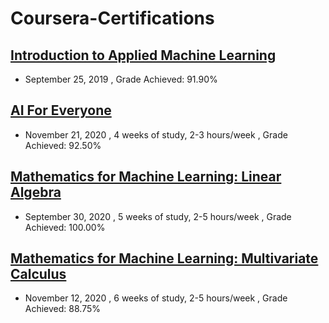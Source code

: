 
# Coursera-Certifications








## [Introduction to Applied Machine Learning](https://coursera.org/share/3260ca63f3b96b127b72dca85022dad3)


- September 25, 2019 , Grade Achieved: 91.90%





## [AI For Everyone](https://coursera.org/share/3d9c68a1f746fde1fe42cd21b77f67bc)


- November 21, 2020 , 4 weeks of study, 2-3 hours/week , Grade Achieved: 92.50%






## [Mathematics for Machine Learning: Linear Algebra](https://coursera.org/share/6fdc82b9a9df19742f14ca760f3cad3f)


- September 30, 2020 , 5 weeks of study, 2-5 hours/week  , Grade Achieved: 100.00%



## [Mathematics for Machine Learning: Multivariate Calculus](https://coursera.org/share/eaaa785d9f0157598b642a15e9c38050)


- November 12, 2020 , 6 weeks of study, 2-5 hours/week , Grade Achieved: 88.75%




